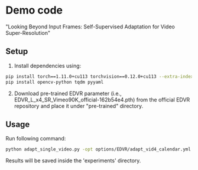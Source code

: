 # Demo code

"Looking Beyond Input Frames: Self-Supervised Adaptation for Video Super-Resolution"

## Setup

1. Install dependencies using:
```bash
pip install torch==1.11.0+cu113 torchvision==0.12.0+cu113 --extra-index-url https://download.pytorch.org/whl/cu113
pip install opencv-python tqdm pyyaml
```

2. Download pre-trained EDVR parameter (i.e., EDVR_L_x4_SR_Vimeo90K_official-162b54e4.pth) from the official EDVR repository and place it under "pre-trained" directory.

## Usage

Run following command:
```bash
python adapt_single_video.py -opt options/EDVR/adapt_vid4_calendar.yml
```

Results will be saved inside the 'experiments' directory.
